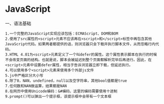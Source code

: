# JavaScript

一、语法基础

    1.一个完整的JavaScript实现应该包括：ECMAScript、DOM和BOM
    2.使用了src属性的<script>元素不应该再在<script>和</script>标签中再包含其他JavaScript代码。如果两者都提供的话，则浏览器只会下载并执行脚本文件，从而忽略行内代码。
    3.HTML 4.01为<script>元素定义了一个叫defer的属性。这个属性表示脚本在执行的时候不会改变页面的结构。也就是说，脚本会被延迟到整个页面都解析完毕后再进行。因此，在<script>元素中设置defer属性，相当于告诉浏览器立即下载，但延迟执行。
    4.可以使用多个<script>元素来使用多个外部js文件
    5.js中严格区分大小写
    6.除了0，NAN，undefined，null以及空字符串，其他bool值都是true
    7.任何数和NAN做运算，结果都是NAN
    8.在网页中使用Unicode编码：&#编码，这里的编码需要使用十进制
    9.prompt()可以弹出一个提示框，该提示框中会带有一个文本框
